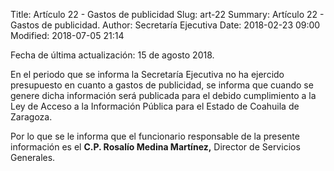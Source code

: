 Title: Artículo 22 - Gastos de publicidad
Slug: art-22
Summary: Artículo 22 - Gastos de publicidad.
Author: Secretaría Ejecutiva
Date: 2018-02-23 09:00
Modified: 2018-07-05 21:14


Fecha de última actualización: 15 de agosto 2018.

En el periodo que se informa la Secretaría Ejecutiva no ha ejercido
presupuesto en cuanto a gastos de publicidad, se informa que cuando se
genere dicha información será publicada para el debido cumplimiento a
la Ley de Acceso a la Información Pública para el Estado de Coahuila de
Zaragoza.

Por lo que se le informa que el funcionario responsable de la presente
información es el **C.P. Rosalío Medina Martínez,** Director de
Servicios Generales.
